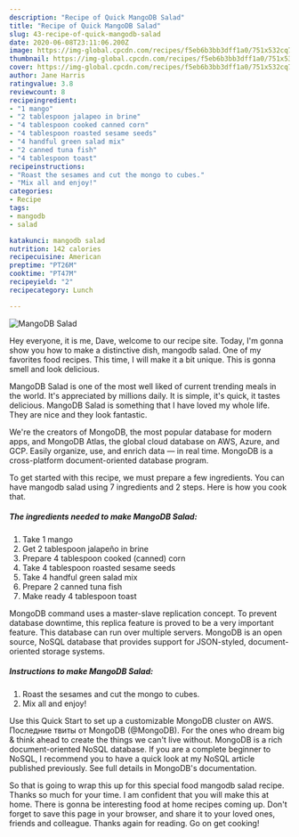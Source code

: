 ```yaml
---
description: "Recipe of Quick MangoDB Salad"
title: "Recipe of Quick MangoDB Salad"
slug: 43-recipe-of-quick-mangodb-salad
date: 2020-06-08T23:11:06.200Z
image: https://img-global.cpcdn.com/recipes/f5eb6b3bb3dff1a0/751x532cq70/mangodb-salad-recipe-main-photo.jpg
thumbnail: https://img-global.cpcdn.com/recipes/f5eb6b3bb3dff1a0/751x532cq70/mangodb-salad-recipe-main-photo.jpg
cover: https://img-global.cpcdn.com/recipes/f5eb6b3bb3dff1a0/751x532cq70/mangodb-salad-recipe-main-photo.jpg
author: Jane Harris
ratingvalue: 3.8
reviewcount: 8
recipeingredient:
- "1 mango"
- "2 tablespoon jalapeo in brine"
- "4 tablespoon cooked canned corn"
- "4 tablespoon roasted sesame seeds"
- "4 handful green salad mix"
- "2 canned tuna fish"
- "4 tablespoon toast"
recipeinstructions:
- "Roast the sesames and cut the mongo to cubes."
- "Mix all and enjoy!"
categories:
- Recipe
tags:
- mangodb
- salad

katakunci: mangodb salad 
nutrition: 142 calories
recipecuisine: American
preptime: "PT26M"
cooktime: "PT47M"
recipeyield: "2"
recipecategory: Lunch

---
```



![MangoDB Salad](https://img-global.cpcdn.com/recipes/f5eb6b3bb3dff1a0/751x532cq70/mangodb-salad-recipe-main-photo.jpg)

Hey everyone, it is me, Dave, welcome to our recipe site. Today, I'm gonna show you how to make a distinctive dish, mangodb salad. One of my favorites food recipes. This time, I will make it a bit unique. This is gonna smell and look delicious.

MangoDB Salad is one of the most well liked of current trending meals in the world. It's appreciated by millions daily. It is simple, it's quick, it tastes delicious. MangoDB Salad is something that I have loved my whole life. They are nice and they look fantastic.

We&#39;re the creators of MongoDB, the most popular database for modern apps, and MongoDB Atlas, the global cloud database on AWS, Azure, and GCP. Easily organize, use, and enrich data — in real time. MongoDB is a cross-platform document-oriented database program.


To get started with this recipe, we must prepare a few ingredients. You can have mangodb salad using 7 ingredients and 2 steps. Here is how you cook that.

<!--inarticleads1-->

##### The ingredients needed to make MangoDB Salad:

1. Take 1 mango
1. Get 2 tablespoon jalapeño in brine
1. Prepare 4 tablespoon cooked (canned) corn
1. Take 4 tablespoon roasted sesame seeds
1. Take 4 handful green salad mix
1. Prepare 2 canned tuna fish
1. Make ready 4 tablespoon toast


MongoDB command uses a master-slave replication concept. To prevent database downtime, this replica feature is proved to be a very important feature. This database can run over multiple servers. MongoDB is an open source, NoSQL database that provides support for JSON-styled, document-oriented storage systems. 

<!--inarticleads2-->

##### Instructions to make MangoDB Salad:

1. Roast the sesames and cut the mongo to cubes.
1. Mix all and enjoy!


Use this Quick Start to set up a customizable MongoDB cluster on AWS. Последние твиты от MongoDB (@MongoDB). For the ones who dream big &amp; think ahead to create the things we can&#39;t live without. MongoDB is a rich document-oriented NoSQL database. If you are a complete beginner to NoSQL, I recommend you to have a quick look at my NoSQL article published previously. See full details in MongoDB&#39;s documentation. 

So that is going to wrap this up for this special food mangodb salad recipe. Thanks so much for your time. I am confident that you will make this at home. There is gonna be interesting food at home recipes coming up. Don't forget to save this page in your browser, and share it to your loved ones, friends and colleague. Thanks again for reading. Go on get cooking!
